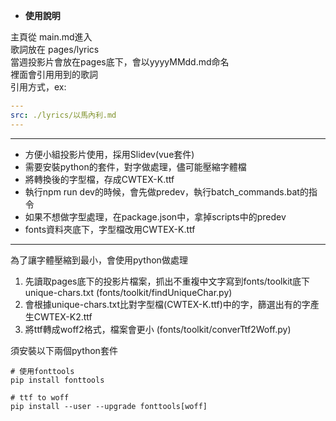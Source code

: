 - **使用說明**  

主頁從 main.md進入  
歌詞放在 pages/lyrics  
當週投影片會放在pages底下，會以yyyyMMdd.md命名  
裡面會引用用到的歌詞  
引用方式，ex:   
```yaml
---
src: ./lyrics/以馬內利.md
---
```

---

* 方便小組投影片使用，採用Slidev(vue套件)
* 需要安裝python的套件，對字做處理，儘可能壓縮字體檔
* 將轉換後的字型檔，存成CWTEX-K.ttf
* 執行npm run dev的時候，會先做predev，執行batch_commands.bat的指令
* 如果不想做字型處理，在package.json中，拿掉scripts中的predev
* fonts資料夾底下，字型檔改用CWTEX-K.ttf

---

為了讓字體壓縮到最小，會使用python做處理  
1. 先讀取pages底下的投影片檔案，抓出不重複中文字寫到fonts/toolkit底下unique-chars.txt
   (fonts/toolkit/findUniqueChar.py)
2. 會根據unique-chars.txt比對字型檔(CWTEX-K.ttf)中的字，篩選出有的字產生CWTEX-K2.ttf
3. 將ttf轉成woff2格式，檔案會更小
   (fonts/toolkit/converTtf2Woff.py)

須安裝以下兩個python套件
```
# 使用fonttools
pip install fonttools

# ttf to woff
pip install --user --upgrade fonttools[woff] 
```
